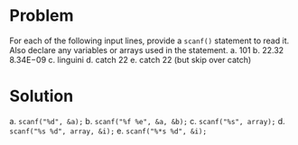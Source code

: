 # Problem
For each of the following input lines, provide a `scanf()` statement to read it. Also
declare any variables or arrays used in the statement. a. 101
b. 22.32 8.34E−09
c. linguini
d. catch 22
e. catch 22 (but skip over catch)

# Solution
a. `scanf("%d", &a);`
b. `scanf("%f %e", &a, &b);`
c. `scanf("%s", array);`
d. `scanf("%s %d", array, &i);`
e. `scanf("%*s %d", &i);`

